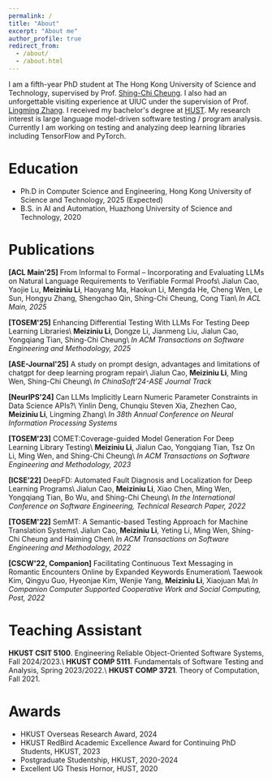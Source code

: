 ```yaml
---
permalink: /
title: "About"
excerpt: "About me"
author_profile: true
redirect_from: 
  - /about/
  - /about.html
---
```

I am a fifth-year PhD student at The Hong Kong University of Science and Technology, supervised by Prof. [Shing-Chi Cheung](http://home.cse.ust.hk/faculty/scc/). 
I also had an unforgettable visiting experience at UIUC under the supervision of Prof. [Lingming Zhang](http://lingming.cs.illinois.edu).
I received my bachelor's degree at [HUST](http://english.hust.edu.cn/). 
My research interest is large language model-driven software testing / program analysis.
Currently I am working on testing and analyzing deep learning libraries including TensorFlow and PyTorch.

Education
======

* Ph.D in Computer Science and Engineering, Hong Kong University of Science and Technology, 2025 (Expected)
* B.S. in AI and Automation, Huazhong University of Science and Technology, 2020

Publications
======

**[ACL Main'25]** From Informal to Formal – Incorporating and Evaluating LLMs on Natural Language Requirements to Verifiable Formal Proofs\\
Jialun Cao, Yaojie Lu, **Meiziniu Li**, Haoyang Ma, Haokun Li, Mengda He, Cheng Wen, Le Sun, Hongyu Zhang, Shengchao Qin, Shing-Chi Cheung, Cong Tian\\
_In ACL Main, 2025_

**[TOSEM'25]** Enhancing Differential Testing With LLMs For Testing Deep Learning Libraries\\
**Meiziniu Li**, Dongze Li, Jianmeng Liu, Jialun Cao, Yongqiang Tian, Shing-Chi Cheung\\
_In ACM Transactions on Software Engineering and Methodology, 2025_

**[ASE-Journal'25]** A study on prompt design, advantages and limitations of chatgpt for deep learning program repair\\
Jialun Cao, **Meiziniu Li**, Ming Wen, Shing-Chi Cheung\\
_In ChinaSoft’24-ASE Journal Track_

**[NeurIPS'24]** Can LLMs Implicitly Learn Numeric Parameter Constraints in Data Science APIs?\\
Yinlin Deng, Chunqiu Steven Xia, Zhezhen Cao, **Meiziniu Li**, Lingming Zhang\\
_In 38th Annual Conference on Neural Information Processing Systems_

**[TOSEM'23]** COMET:Coverage-guided Model Generation For Deep Learning Library Testing\\
**Meiziniu Li**, Jialun Cao, Yongqiang Tian, Tsz On Li, Ming Wen, and Shing-Chi Cheung\\
_In ACM Transactions on Software Engineering and Methodology, 2023_

**[ICSE’22]** DeepFD: Automated Fault Diagnosis and Localization for Deep Learning Programs\\
Jialun Cao, **Meiziniu Li**, Xiao Chen, Ming Wen, Yongqiang Tian, Bo Wu, and Shing-Chi Cheung\\
_In the International Conference on Software Engineering, Technical Research Paper, 2022_

**[TOSEM'22]** SemMT: A Semantic-based Testing Approach for Machine Translation Systems\\
Jialun Cao, **Meiziniu Li**, Yeting Li, Ming Wen, Shing-Chi Cheung and Haiming Chen\\
_In ACM Transactions on Software Engineering and Methodology, 2022_

**[CSCW'22, Companion]** Facilitating Continuous Text Messaging in Romantic Encounters Online by Expanded Keywords Enumeration\\
Taewook Kim, Qingyu Guo, Hyeonjae Kim, Wenjie Yang, **Meiziniu Li**, Xiaojuan Ma\\
_In Companion Computer Supported Cooperative Work and Social Computing, Post, 2022_

Teaching Assistant
======

**HKUST CSIT 5100**. Engineering Reliable Object-Oriented Software Systems, Fall 2024/2023.\\
**HKUST COMP 5111**. Fundamentals of Software Testing and Analysis, Spring 2023/2022.\\
**HKUST COMP 3721**. Theory of Computation, Fall 2021.

Awards
======

* HKUST Overseas Research Award, 2024
* HKUST RedBird Academic Excellence Award for Continuing PhD Students, HKUST, 2023
* Postgraduate Studentship, HKUST, 2020-2024
* Excellent UG Thesis Hornor, HUST, 2020
